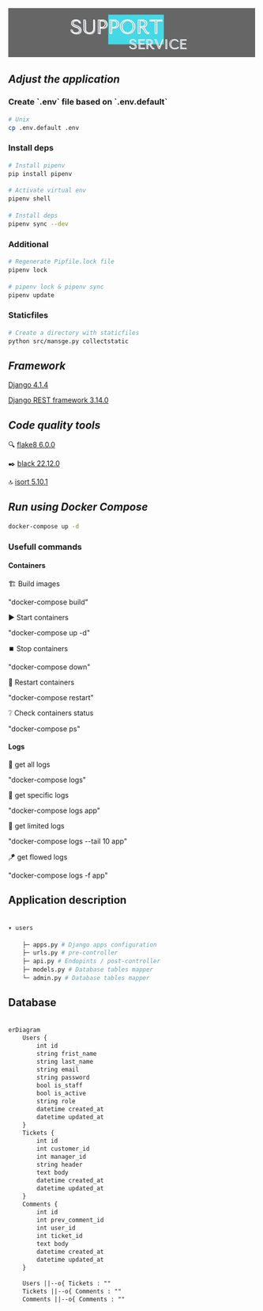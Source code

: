 <img src="logo.png">

<h2><i><b>Adjust the application</i></b></h2>

<h3>Create `.env` file based on `.env.default`</h3>

```bash
# Unix
cp .env.default .env
```

<h3>Install deps</h3>

```bash
# Install pipenv
pip install pipenv

# Activate virtual env
pipenv shell

# Install deps
pipenv sync --dev
```

<h3>Additional</h3>

```bash
# Regenerate Pipfile.lock file
pipenv lock

# pipenv lock & pipenv sync
pipenv update
```

<h3>Staticfiles</h3>

```bash
# Create a directory with staticfiles
python src/mansge.py collectstatic
```

<h2><i>Framework</i></h2>

<a href="https://docs.djangoproject.com/en/4.1/" title="documentation"> Django 4.1.4</a>

<a href=https://www.django-rest-framework.org> Django REST framework 3.14.0</a>

<h2><i>Code quality tools</i></h2>

:mag: <a href="https://flake8.pycqa.org/en/latest/#/" title="documentation"> flake8 6.0.0</a>

:black_nib: <a href="https://black.readthedocs.io/en/stable/" title="documentation"> black 22.12.0</a>

:top: <a href="https://pycqa.github.io/isort//" title="documentation"> isort 5.10.1 </a>


<h2><i>Run using Docker Compose</h2></i>

```bash
docker-compose up -d
```

<h3>Usefull commands</h3>

<h4>Containers</h4>

:building_construction: Build images

"docker-compose build"

:arrow_forward: Start containers

"docker-compose up -d"

:stop_button: Stop containers

"docker-compose down"

:repeat: Restart containers

"docker-compose restart"

:grey_question: Check containers status

"docker-compose ps"


<h4>Logs</h4>

:shopping_cart: get all logs

"docker-compose logs"

:dart: get specific logs

"docker-compose logs app"

:game_die: get limited logs

"docker-compose logs --tail 10 app"

:kite: get flowed logs

"docker-compose logs -f app"


<h2>Application description</h2>

```bash

▾ users

    ├─ apps.py # Django apps configuration
    ├─ urls.py # pre-controller
    ├─ api.py # Endopints / post-controller
    ├─ models.py # Database tables mapper
    └─ admin.py # Database tables mapper
```


<h2>Database</h2>

```mermaid

erDiagram
    Users {
        int id
        string frist_name
        string last_name
        string email
        string password
        bool is_staff
        bool is_active
        string role
        datetime created_at
        datetime updated_at
    }
    Tickets {
        int id
        int customer_id
        int manager_id
        string header
        text body
        datetime created_at
        datetime updated_at
    }
    Comments {
        int id
        int prev_comment_id
        int user_id
        int ticket_id
        text body
        datetime created_at
        datetime updated_at
    }

    Users ||--o{ Tickets : ""
    Tickets ||--o{ Comments : ""
    Comments ||--o{ Comments : ""

```